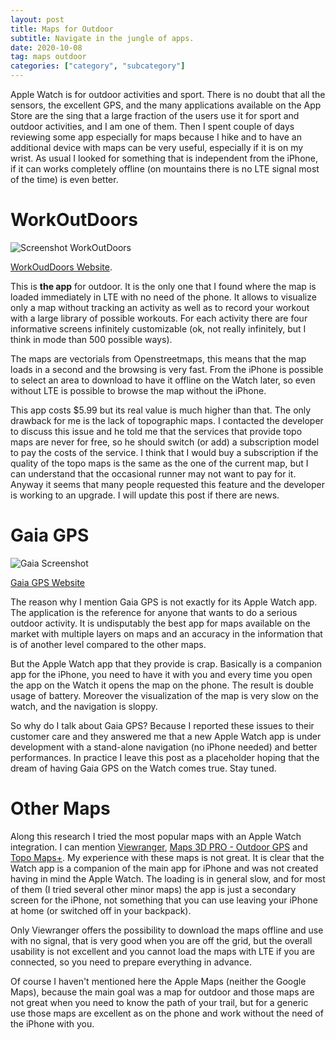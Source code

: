 ```yaml
---
layout: post
title: Maps for Outdoor
subtitle: Navigate in the jungle of apps.
date: 2020-10-08
tag: maps outdoor
categories: ["category", "subcategory"]
---
```


Apple Watch is for outdoor activities and sport. There is no doubt that all the sensors, the excellent GPS, and the many applications available on the App Store are the sing that a large fraction of the users use it for sport and outdoor activities, and I am one of them. Then I spent couple of days reviewing some app especially for maps because I hike and to have an additional device with maps can be very useful, especially if it is on my wrist. As usual I looked for something that is independent from the iPhone, if it can works completely offline (on mountains there is no LTE signal most of the time) is even better.

# WorkOutDoors

![Screenshot WorkOutDoors](/assets/img/workoutdoors.png)

[WorkOudDoors Website](http://www.workoutdoors.net/).

This is **the app** for outdoor. It is the only one that I found where the map is loaded immediately in LTE with no need of the phone. It allows to visualize only a map without tracking an activity as well as to record your workout with a large library of possible workouts. For each activity there are four informative screens infinitely customizable (ok, not really infinitely, but I think in mode than 500 possible ways).

The maps are vectorials from Openstreetmaps, this means that the map loads in a second and the browsing is very fast. From the iPhone is possible to select an area to download to have it offline on the Watch later, so even without LTE is possible to browse the map without the iPhone.

This app costs $5.99 but its real value is much higher than that. The only drawback for me is the lack of topographic maps. I contacted the developer to discuss this issue and he told me that the services that provide topo maps are never for free, so he should switch (or add) a subscription model to pay the costs of the service. I think that I would buy a subscription if the quality of the topo maps is the same as the one of the current map, but I can understand that the occasional runner may not want to pay for it. Anyway it seems that many people requested this feature and the developer is working to an upgrade. I will update this post if there are news.

# Gaia GPS

![Gaia Screenshot](https://help.gaiagps.com/hc/article_attachments/215353927/Watch2.png)

[Gaia GPS Website](https://www.gaiagps.com/)

The reason why I mention Gaia GPS is not exactly for its Apple Watch app. The application is the reference for anyone that wants to do a serious outdoor activity. It is undisputably the best app for maps available on the market with multiple layers on maps and an accuracy in the information that is of another level compared to the other maps.

But the Apple Watch app that they provide is crap. Basically is a companion app for the iPhone, you need to have it with you and every time you open the app on the Watch it opens the map on the phone. The result is double usage of battery. Moreover the visualization of the map is very slow on the watch, and the navigation is sloppy.

So why do I talk about Gaia GPS? Because I reported these issues to their customer care and they answered me that a new Apple Watch app is under development with a stand-alone navigation (no iPhone needed) and better performances. In practice I leave this post as a placeholder hoping that the dream of having Gaia GPS on the Watch comes true. Stay tuned.

# Other Maps

Along this research I tried the most popular maps with an Apple Watch integration. I can mention [Viewranger](https://apps.apple.com/us/app/viewranger-outdoors-gps-open/id404581674?utm_campaign=getapp&utm_medium=website&utm_source=viewranger), [Maps 3D PRO - Outdoor GPS](https://apps.apple.com/us/app/maps-3d-pro-outdoor-gps/id391304000) and [Topo Maps+](https://apps.apple.com/us/app/topo-maps/id672246353). My experience with these maps is not great. It is clear that the Watch app is a companion of the main app for iPhone and was not created having in mind the Apple Watch. The loading is in general slow, and for most of them (I tried several other minor maps) the app is just a secondary screen for the iPhone, not something that you can use leaving your iPhone at home (or switched off in your backpack).

Only Viewranger offers the possibility to download the maps offline and use with no signal, that is very good when you are off the grid, but the overall usability is not excellent and you cannot load the maps with LTE if you are connected, so you need to prepare everything in advance.

Of course I haven't mentioned here the Apple Maps (neither the Google Maps), because the main goal was a map for outdoor and those maps are not great when you need to know the path of your trail, but for a generic use those maps are excellent as on the phone and work without the need of the iPhone with you. 